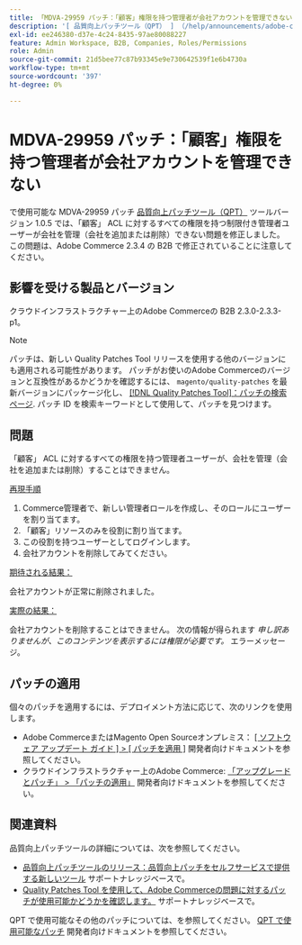 ```yaml
---
title: 「MDVA-29959 パッチ：「顧客」権限を持つ管理者が会社アカウントを管理できない」
description: '[ 品質向上パッチツール（QPT） ] （/help/announcements/adobe-commerce-announcements/magento-quality-patches-released-new-tool-to-self-serve-quality-patches.md）ツールバージョン 1.0.5 で利用可能な MDVA-29959 パッチにより、「顧客」 ACL のすべての権限を持つ制限付き管理者ユーザーが会社を管理（会社を追加または削除）できない問題が修正されました。 この問題は、Adobe Commerce 2.3.4 の B2B で修正されていることに注意してください。'
exl-id: ee246380-d37e-4c24-8435-97ae80088227
feature: Admin Workspace, B2B, Companies, Roles/Permissions
role: Admin
source-git-commit: 21d5bee77c87b93345e9e730642539f1e6b4730a
workflow-type: tm+mt
source-wordcount: '397'
ht-degree: 0%

---
```


# MDVA-29959 パッチ：「顧客」権限を持つ管理者が会社アカウントを管理できない

で使用可能な MDVA-29959 パッチ [品質向上パッチツール（QPT）](/help/announcements/adobe-commerce-announcements/magento-quality-patches-released-new-tool-to-self-serve-quality-patches.md) ツールバージョン 1.0.5 では、「顧客」 ACL に対するすべての権限を持つ制限付き管理者ユーザーが会社を管理（会社を追加または削除）できない問題を修正しました。 この問題は、Adobe Commerce 2.3.4 の B2B で修正されていることに注意してください。

## 影響を受ける製品とバージョン

クラウドインフラストラクチャー上のAdobe Commerceの B2B 2.3.0-2.3.3-p1。

>[!NOTE]
>
>パッチは、新しい Quality Patches Tool リリースを使用する他のバージョンにも適用される可能性があります。 パッチがお使いのAdobe Commerceのバージョンと互換性があるかどうかを確認するには、 `magento/quality-patches` を最新バージョンにパッケージ化し、 [[!DNL Quality Patches Tool]：パッチの検索ページ](https://devdocs.magento.com/quality-patches/tool.html#patch-grid). パッチ ID を検索キーワードとして使用して、パッチを見つけます。

## 問題

「顧客」 ACL に対するすべての権限を持つ管理者ユーザーが、会社を管理（会社を追加または削除）することはできません。

<u>再現手順</u>

1. Commerce管理者で、新しい管理者ロールを作成し、そのロールにユーザーを割り当てます。
1. 「顧客」リソースのみを役割に割り当てます。
1. この役割を持つユーザーとしてログインします。
1. 会社アカウントを削除してみてください。

<u>期待される結果：</u>

会社アカウントが正常に削除されました。

<u>実際の結果：</u>

会社アカウントを削除することはできません。 次の情報が得られます *申し訳ありませんが、このコンテンツを表示するには権限が必要です。* エラーメッセージ。

## パッチの適用

個々のパッチを適用するには、デプロイメント方法に応じて、次のリンクを使用します。

* Adobe CommerceまたはMagento Open Sourceオンプレミス： [[ ソフトウェア アップデート ガイド ] > [ パッチを適用 ]](https://devdocs.magento.com/guides/v2.4/comp-mgr/patching/mqp.html) 開発者向けドキュメントを参照してください。
* クラウドインフラストラクチャー上のAdobe Commerce: [「アップグレードとパッチ」 > 「パッチの適用」](https://devdocs.magento.com/cloud/project/project-patch.html) 開発者向けドキュメントを参照してください。

## 関連資料

品質向上パッチツールの詳細については、次を参照してください。

* [品質向上パッチツールのリリース：品質向上パッチをセルフサービスで提供する新しいツール](/help/announcements/adobe-commerce-announcements/magento-quality-patches-released-new-tool-to-self-serve-quality-patches.md) サポートナレッジベースで。
* [Quality Patches Tool を使用して、Adobe Commerceの問題に対するパッチが使用可能かどうかを確認します。](/help/support-tools/patches-available-in-qpt-tool/check-patch-for-magento-issue-with-magento-quality-patches.md) サポートナレッジベースで。

QPT で使用可能なその他のパッチについては、を参照してください。 [QPT で使用可能なパッチ](https://devdocs.magento.com/quality-patches/tool.html#patch-grid) 開発者向けドキュメントを参照してください。
